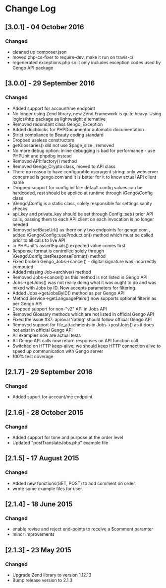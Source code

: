 # Change Log

## [3.0.1] - 04 October 2016
### Changed
- cleaned up composer.json
- moved php-cs-fixer to require-dev, make it run on travis-ci
- regenerated exceptions.php so it only includes exception codes used by Gengo API package

## [3.0.0] - 29 September 2016
### Changed
- Added support for account/me endpoint
- No longer using Zend library, new Zend Framework is quite heavy. Using logics/http package as lightweight alternative
- Removed redundant class Gengo_Exception
- Added docblocks for PHPDocumentor automatic documentation
- Strict compliance to Beauty coding standard
- Dropped useless constructors
- getGlossaries() did not use $page_size , removed
- No more debug option: inline debugging is bad for performance - use PHPUnit and phpdbg instead
- Removed API::factory() method
- Removed Gengo_Crypto class, moved to API class
- There no reason to have configurable useragent string: only webserver concerned is gengo.com and it is better for it to know actual API client name
- Dropped support for config.ini file: default config values can be hardcoded, rest should be applied at runtime through \Gengo\Config class
- \Gengo\Config is a static class, solely responsible for settings sanity checks
- api_key and private_key should be set through Config::set() prior API calls, passing them to each API client on each invocation is no longer needed
- Removed setBaseUrl() as there only two endpoints for gengo.com , added \Gengo\Config::useProduction() method which must be called prior to all calls to live API
- In PHPUnit's assertEquals() expected value comes first
- Response format is controlled solely through \Gengo\Config::setResponseFormat() method
- Fixed broken Gengo_Jobs->cancel() - digital signature was incorrectly computed
- Added missing Job->archive() method
- Removed Jobs->cancel() as this method is not listed in Gengo API
- Jobs->getJobs() was not really doing what it was ought to do and was mixed with Jobs by ID. Now accepts parameters for filtering.
- Added Jobs->getJobsByID() method as per Gengo API
- Method Service->getLanguagePairs() now supports optional filterin as per Gengo API
- Dropped support for non-"v2" API in Jobs API
- Removed Glossary methods which are not listed in official Gengo API
- Fixed the issue #37: aproval 'rating' should follow official Gengo API
- Removed support for file_attachments in Jobs->postJobs() as it does not exist in official Gengo API
- All examples now are actual tests
- All Gengo API calls now return responses on API function call
- Switched on HTTP keep-alive: we should keep HTTP connection alive to speed up communication with Gengo server
- 100% test coverage

## [2.1.7] - 29 September 2016
### Changed
- Added suport for account/me endpoint

## [2.1.6] - 28 October 2015
### Changed

- Added support for tone and purpose at the order level
- Updated "postTranslateJobs.php" example file

## [2.1.5] - 17 August 2015
### Changed
- Added new functions(GET, POST) to add comment on order.
- wrote some example files for user.

## [2.1.4] - 18 June 2015
### Changed
- enable revise and reject end-points to receive a $comment paramter
- minor improvements

## [2.1.3] - 23 May 2015
### Changed
- Upgrade Zend library to version 1.12.13
- Bump release version to 2.1.3
